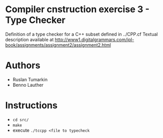 # Compiler cnstruction exercise 3 - Type Checker
Definition of a type checker for a C++ subset defined in ../CPP.cf
Textual description available at http://www1.digitalgrammars.com/ipl-book/assignments/assignment2/assignment2.html

# Authors
* Ruslan Tumarkin
* Benno Lauther


# Instructions 

* `cd src/`
* `make` 
* execute `./tccpp <file to typecheck`